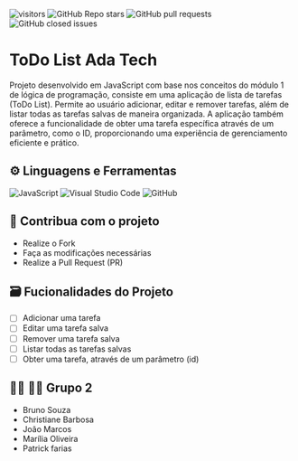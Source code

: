 ![visitors](https://visitor-badge.laobi.icu/badge?page_id=christianebs.projeto-logica-programacao-grupo-2) ![GitHub Repo stars](https://img.shields.io/github/stars/christianebs/projeto-logica-programacao-grupo-2) ![GitHub pull requests](https://img.shields.io/github/issues-pr/christianebs/projeto-logica-programacao-grupo-2) ![GitHub closed issues](https://img.shields.io/github/issues-closed/christianebs/projeto-logica-programacao-grupo-2)

# ToDo List Ada Tech

Projeto desenvolvido em JavaScript com base nos conceitos do módulo 1 de lógica de programação, consiste em uma aplicação de lista de tarefas (ToDo List). Permite ao usuário adicionar, editar e remover tarefas, além de listar todas as tarefas salvas de maneira organizada. A aplicação também oferece a funcionalidade de obter uma tarefa específica através de um parâmetro, como o ID, proporcionando uma experiência de gerenciamento eficiente e prático.

## 	:gear: Linguagens e Ferramentas

![JavaScript](https://img.shields.io/badge/javascript-0D1117.svg?style=for-the-badge&logo=javascript&logoColor=%23F7DF1E) ![Visual Studio Code](https://img.shields.io/badge/Visual%20Studio%20Code-0D1117.svg?style=for-the-badge&logo=visual-studio-code&logoColor=0078d7) ![GitHub](https://img.shields.io/badge/github-0D1117.svg?style=for-the-badge&logo=github&logoColor=white)

## :triangular_flag_on_post: Contribua com o projeto

- Realize o Fork
- Faça as modificações necessárias
- Realize a Pull Request (PR)

## :card_file_box: Fucionalidades do Projeto

- [ ] Adicionar uma tarefa
- [ ] Editar uma tarefa salva
- [ ] Remover uma tarefa salva
- [ ] Listar todas as tarefas salvas
- [ ] Obter uma tarefa, através de um parâmetro (id)

## :woman_technologist: :man_technologist: Grupo 2

- Bruno Souza
- Christiane Barbosa
- João Marcos
- Marília Oliveira
- Patrick farias